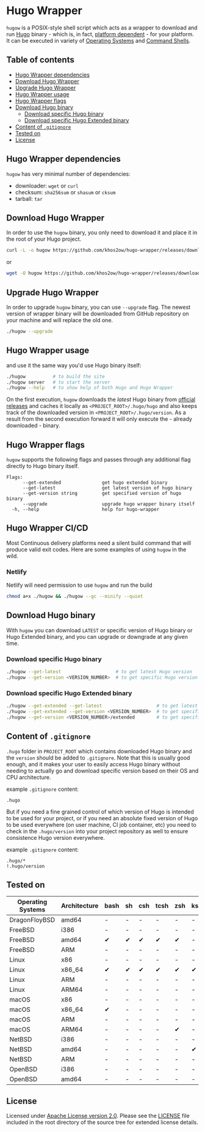 # Hugo Wrapper

`hugow` is a POSIX-style shell script which acts as a wrapper to download and run [Hugo](https://gohugo.io/)
binary - which is, in fact, [platform dependent](https://gohugo.io/getting-started/installing/#binary-cross-platform) -
for your platform. It can be executed in variety of [Operating Systems](#tested-on) and
[Command Shells](#tested-on).

## Table of contents

- [Hugo Wrapper dependencies](#hugo-wrapper-dependencies)
- [Download Hugo Wrapper](#download-hugo-wrapper)
- [Upgrade Hugo Wrapper](#upgrade-hugo-wrapper)
- [Hugo Wrapper usage](#hugo-wrapper-usage)
- [Hugo Wrapper flags](#hugo-wrapper-flags)
- [Download Hugo binary](#download-hugo-binary)
  - [Download specific Hugo binary](#download-specific-hugo-binary)
  - [Download specific Hugo Extended binary](#download-specific-hugo-extended-binary)
- [Content of `.gitignore`](#content-of-gitignore)
- [Tested on](#tested-on)
- [License](#license)

## Hugo Wrapper dependencies

`hugow` has very minimal number of dependencies:

- downloader: `wget` or `curl`
- checksum: `sha256sum` or `shasum` or `cksum`
- tarball: `tar`

## Download Hugo Wrapper

In order to use the `hugow` binary, you only need to download it and place it in the root
of your Hugo project.

```bash
curl -L -o hugow https://github.com/khos2ow/hugo-wrapper/releases/download/v1.5.0/hugow && chmod +x hugow
```

or

```bash
wget -O hugow https://github.com/khos2ow/hugo-wrapper/releases/download/v1.5.0/hugow && chmod +x hugow
```

## Upgrade Hugo Wrapper

In order to upgrade `hugow` binary, you can use `--upgrade` flag. The newest version of
wrapper binary will be downloaded from GitHub repository on your machine and will replace
the old one.

```bash
./hugow --upgrade
```

## Hugo Wrapper usage

and use it the same way you'd use Hugo binary itself:

```bash
./hugow          # to build the site
./hugow server   # to start the server
./hugow --help   # to show help of both Hugo and Hugo Wrapper
```

On the first execution, `hugow` downloads the _latest_ Hugo binary from
[official releases](https://github.com/gohugoio/hugo/releases) and caches it locally as
`<PROJECT_ROOT>/.hugo/hugo` and also keeps track of the downloaded version in
`<PROJECT_ROOT>/.hugo/version`. As a result from the second execution forward it will only
execute the - already downloaded - binary.

## Hugo Wrapper flags

`hugow` supports the following flags and passes through any additional flag directly to
Hugo binary itself.

```text
Flags:
      --get-extended               get hugo extended binary
      --get-latest                 get latest version of hugo binary
      --get-version string         get specified version of hugo binary
      --upgrade                    upgrade hugo wrapper binary itself
  -h, --help                       help for hugo-wrapper

```

## Hugo Wrapper CI/CD

Most Continuous delivery platforms need a silent build command that will produce valid exit codes. Here are some examples of using `hugow` in the wild.

### Netlify

Netlify will need permission to use `hugow` and run the build

```bash
chmod a+x ./hugow && ./hugow --gc --minify --quiet
```

## Download Hugo binary

With `hugow` you can download `LATEST` or specific version of Hugo binary or Hugo Extended
binary, and you can upgrade or downgrade at any given time.

### Download specific Hugo binary

```bash
./hugow --get-latest                    # to get latest Hugo version
./hugow --get-version <VERSION_NUMBER>  # to get specific Hugo version
```

### Download specific Hugo Extended binary

```bash
./hugow --get-extended --get-latest                    # to get latest Hugo extended version
./hugow --get-extended --get-version <VERSION_NUMBER>  # to get specific Hugo extended version
./hugow --get-version <VERSION_NUMBER>/extended        # to get specific Hugo extended version (alias)
```

## Content of `.gitignore`

`.hugo` folder in `PROJECT_ROOT` which contains downloaded Hugo binary and the `version`
should be added to `.gitignore`. Note that this is usually good enough, and it makes
your user to easily access Hugo binary without needing to actually go and download
specific version based on their OS and CPU architecture.

example `.gitignore` content:

```gitignore
.hugo
```

But if you need a fine grained control of which version of Hugo is intended to be used
for your project, or if you need an absolute fixed version of Hugo to be used everywhere
(on user machine, CI job container, etc) you need to check in the `.hugo/version` into
your project repository as well to ensure consistence Hugo version everywhere.

example `.gitignore` content:

```gitignore
.hugo/*
!.hugo/version
```

## Tested on

 Operating Systems | Architecture | bash | sh | csh | tcsh | zsh | ksh | PowerShell |
-------------------|--------------|------|----|-----|------|-----|-----|------------|
 DragonFloyBSD     | amd64        | -    | -  | -   | -    | -   | -   | -          |
 FreeBSD           | i386         | -    | -  | -   | -    | -   | -   | -          |
 FreeBSD           | amd64        | ✔    | ✔  | ✔   | ✔    | ✔   | -   | -          |
 FreeBSD           | ARM          | -    | -  | -   | -    | -   | -   | -          |
 Linux             | x86          | -    | -  | -   | -    | -   | -   | -          |
 Linux             | x86_64       | ✔    | ✔  | ✔   | ✔    | ✔   | ✔   | -          |
 Linux             | ARM          | -    | -  | -   | -    | -   | -   | -          |
 Linux             | ARM64        | -    | -  | -   | -    | -   | -   | -          |
 macOS             | x86          | -    | -  | -   | -    | -   | -   | -          |
 macOS             | x86_64       | ✔    | -  | -   | -    | -   | -   | -          |
 macOS             | ARM          | -    | -  | -   | -    | -   | -   | -          |
 macOS             | ARM64        | -    | -  | -   | -    | ✔︎   | -   | -          |
 NetBSD            | i386         | -    | -  | -   | -    | -   | -   | -          |
 NetBSD            | amd64        | -    | -  | -   | -    | -   | ✔   | -          |
 NetBSD            | ARM          | -    | -  | -   | -    | -   | -   | -          |
 OpenBSD           | i386         | -    | -  | -   | -    | -   | -   | -          |
 OpenBSD           | amd64        | -    | -  | -   | -    | -   | -   | -          |

## License

Licensed under [Apache License version 2.0](http://www.apache.org/licenses/LICENSE-2.0).
Please see the [LICENSE](https://github.com/khos2ow/hugo-wrapper/blob/master/LICENSE)
file included in the root directory of the source tree for extended license details.
